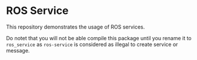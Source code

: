# ROS Service

This repository demonstrates the usage of ROS services.

Do notet that you will not be able compile this package until you rename it to `ros_service` as `ros-service` is considered as illegal to create service or message.  